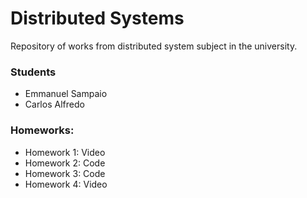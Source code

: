 # Distributed Systems
Repository of works from distributed system subject in the university.
### Students
* Emmanuel Sampaio
* Carlos Alfredo 
### Homeworks:
  - Homework 1: Video
  - Homework 2: Code
  - Homework 3: Code
  - Homework 4: Video
